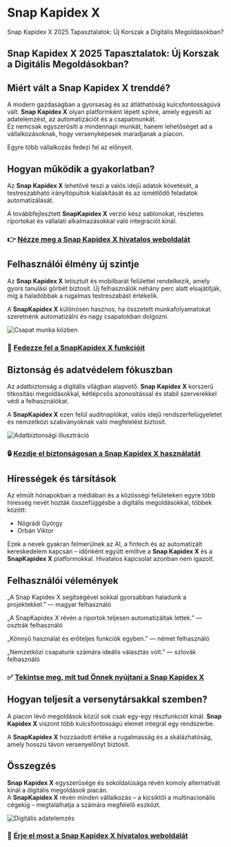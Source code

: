 # Snap Kapidex X
Snap Kapidex X 2025 Tapasztalatok: Új Korszak a Digitális Megoldásokban?
## Snap Kapidex X 2025 Tapasztalatok: Új Korszak a Digitális Megoldásokban?

## Miért vált a Snap Kapidex X trenddé?
A modern gazdaságban a gyorsaság és az átláthatóság kulcsfontosságúvá vált. **Snap Kapidex X** olyan platformként lépett színre, amely egyesíti az adatelemzést, az automatizációt és a csapatmunkát.  
Ez nemcsak egyszerűsíti a mindennapi munkát, hanem lehetőséget ad a vállalkozásoknak, hogy versenyképesek maradjanak a piacon.  

Egyre több vállalkozás fedezi fel az előnyeit.

## Hogyan működik a gyakorlatban?
Az **Snap Kapidex X** lehetővé teszi a valós idejű adatok követését, a testreszabható irányítópultok kialakítását és az ismétlődő feladatok automatizálását.  

A továbbfejlesztett **SnapKapidex X** verzió kész sablonokat, részletes riportokat és vállalati alkalmazásokkal való integrációt kínál.

### 👉 **[Nézze meg a Snap Kapidex X hivatalos weboldalát](https://snapkapidexx.hu)**

## Felhasználói élmény új szintje
Az **Snap Kapidex X** letisztult és mobilbarát felülettel rendelkezik, amely gyors tanulási görbét biztosít. Új felhasználók néhány perc alatt elsajátítják, míg a haladóbbak a rugalmas testreszabást értékelik.  

A **SnapKapidex X** különösen hasznos, ha összetett munkafolyamatokat szeretnénk automatizálni és nagy csapatokban dolgozni.

![Csapat munka közben](https://delego.hu/wp-content/uploads/2024/07/pexels-fauxels-3184418-scaled-1-1024x683.jpg)

### 🔗 **[Fedezze fel a SnapKapidex X funkcióit](https://snapkapidexx.hu)**

## Biztonság és adatvédelem fókuszban
Az adatbiztonság a digitális világban alapvető. **Snap Kapidex X** korszerű titkosítási megoldásokkal, kétlépcsős azonosítással és stabil szerverekkel védi a felhasználókat.  

A **SnapKapidex X** ezen felül auditnaplókat, valós idejű rendszerfelügyeletet és nemzetközi szabványoknak való megfelelést biztosít.

![Adatbiztonsági illusztráció](https://www.digitalhungary.hu/uploads/articles/140/13917/lead_800x450.jpg)

### 🔒 **[Kezdje el biztonságosan a Snap Kapidex X használatát](https://snapkapidexx.hu)**

## Hírességek és társítások
Az elmúlt hónapokban a médiában és a közösségi felületeken egyre több híresség nevét hozták összefüggésbe a digitális megoldásokkal, többek között:  

- Nógrádi György
- Orbán Viktor  

Ezek a nevek gyakran felmerülnek az AI, a fintech és az automatizált kereskedelem kapcsán – időnként együtt említve a **Snap Kapidex X** és a **SnapKapidex X** platformokkal. Hivatalos kapcsolat azonban nem igazolt.

## Felhasználói vélemények
„A Snap Kapidex X segítségével sokkal gyorsabban haladunk a projektekkel.” — magyar felhasználó  

„A SnapKapidex X révén a riportok teljesen automatizáltak lettek.” — osztrák felhasználó  

„Könnyű használat és erőteljes funkciók egyben.” — német felhasználó  

„Nemzetközi csapatunk számára ideális választás volt.” — szlovák felhasználó  

### ✅ **[Tekintse meg, mit tud Önnek nyújtani a Snap Kapidex X](https://snapkapidexx.hu)**

## Hogyan teljesít a versenytársakkal szemben?
A piacon lévő megoldások közül sok csak egy-egy részfunkciót kínál. **Snap Kapidex X** viszont több kulcsfontosságú elemet integrál egy rendszerbe.  

A **SnapKapidex X** hozzáadott értéke a rugalmasság és a skálázhatóság, amely hosszú távon versenyelőnyt biztosít.

## Összegzés
**Snap Kapidex X** egyszerűsége és sokoldalúsága révén komoly alternatívát kínál a digitális megoldások piacán.  
A **SnapKapidex X** révén minden vállalkozás – a kicsiktől a multinacionális cégekig – megtalálhatja a számára megfelelő eszközt.  

![Digitális adatelemzés](https://greyskull.hu/wp-content/uploads/2024/04/Colorful-Fantasy-Desktop-Organizer-Wallpaper-3-1024x576.png)

### 🚀 **[Érje el most a Snap Kapidex X hivatalos weboldalát](https://snapkapidexx.hu)**
